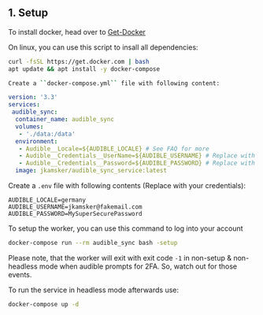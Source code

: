 ## 1. Setup

To install docker, head over to [Get-Docker](https://docs.docker.com/get-docker/)

On linux, you can use this script to insall all dependencies:
```bash
curl -fsSL https://get.docker.com | bash
apt update && apt install -y docker-compose

Create a ``docker-compose.yml`` file with following content:
```

````yaml
version: '3.3'
services:
 audible_sync:
  container_name: audible_sync
  volumes:
   - './data:/data'
  environment:
   - Audible__Locale=${AUDIBLE_LOCALE} # See FAQ for more
   - Audible__Credentials__UserName=${AUDIBLE_USERNAME} # Replace with your username or use .env
   - Audible__Credentials__Password=${AUDIBLE_PASSWORD} # Replace with your password or use .env
  image: jkamsker/audible_sync_service:latest
````

Create a ``.env`` file with following contents (Replace with your credentials): 
```text
AUDIBLE_LOCALE=germany
AUDIBLE_USERNAME=jkamsker@fakemail.com
AUDIBLE_PASSWORD=MySuperSecurePassword
```

To setup the worker, you can use this command to log into your account
```bash
docker-compose run --rm audible_sync bash -setup
```

Please note, that the worker will exit with exit code ``-1`` in non-setup & non-headless mode when audible prompts for 2FA. So, watch out for those events. </br>

To run the service in headless mode afterwards use:
```bash
docker-compose up -d
```